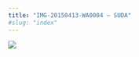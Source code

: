 ```yaml
---
title: "IMG-20150413-WA0004 – SUDA"
#slug: "index"
---
```


[![](/wp-content/2015/05/IMG-20150413-WA0004-225x300.jpg)](/wp-content/2015/05/IMG-20150413-WA0004.jpg)